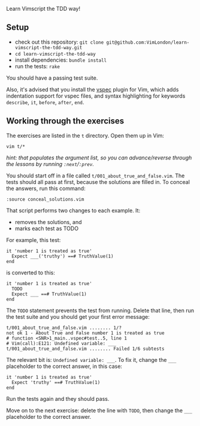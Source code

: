 Learn Vimscript the TDD way!

## Setup

* check out this repository: `git clone git@github.com:VimLondon/learn-vimscript-the-tdd-way.git`
* `cd learn-vimscript-the-tdd-way`
* install dependencies: `bundle install`
* run the tests: `rake`

You should have a passing test suite.

Also, it's advised that you install the [vspec][] plugin for Vim, which adds indentation support for vspec files, and syntax highlighting for keywords `describe`, `it`, `before`, `after`, `end`.

[vspec]: https://github.com/kana/vim-vspec

## Working through the exercises

The exercises are listed in the `t` directory. Open them up in Vim:

    vim t/*

*hint: that populates the argument list, so you can advance/reverse through the lessons by running `:next`/`:prev`.*

You should start off in a file called `t/001_about_true_and_false.vim`. The tests should all pass at first, because the solutions are filled in. To conceal the answers, run this command:

    :source conceal_solutions.vim

That script performs two changes to each example. It:

* removes the solutions, and
* marks each test as TODO

For example, this test:

    it 'number 1 is treated as true'
      Expect ___('truthy') ==# TruthValue(1)
    end

is converted to this:

    it 'number 1 is treated as true'
      TODO
      Expect ___ ==# TruthValue(1)
    end

The `TODO` statement prevents the test from running. Delete that line, then run the test suite and you should get your first error message:

    t/001_about_true_and_false.vim ........ 1/?
    not ok 1 - About True and False number 1 is treated as true
    # function <SNR>1_main..vspec#test..5, line 1
    # Vim(call):E121: Undefined variable: ___
    t/001_about_true_and_false.vim ........ Failed 1/6 subtests

The relevant bit is: `Undefined variable: ___`. To fix it, change the `___` placeholder to the correct answer, in this case:

    it 'number 1 is treated as true'
      Expect 'truthy' ==# TruthValue(1)
    end

Run the tests again and they should pass.

Move on to the next exercise: delete the line with `TODO`, then change the `___` placeholder to the correct answer.
